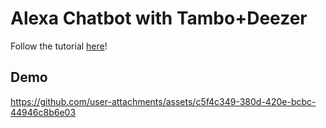 # Alexa Chatbot with Tambo+Deezer

Follow the tutorial [here](https://dev.to/jamesmurdza/making-an-alexa-chatbot-with-tambdeezer-2o01)!

## Demo

https://github.com/user-attachments/assets/c5f4c349-380d-420e-bcbc-44946c8b6e03
